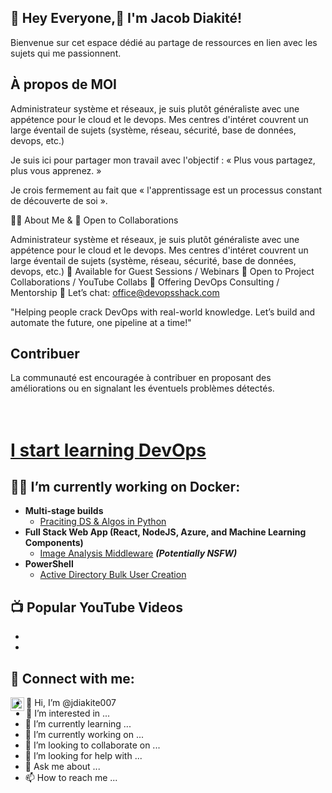 
## 👋 Hey Everyone,👋 I'm Jacob Diakité! 

Bienvenue sur cet espace dédié au partage de ressources en lien avec les sujets qui me passionnent.

## À propos de MOI
 
Administrateur système et réseaux, je suis plutôt généraliste avec une appétence pour le cloud et le devops. Mes centres d'intéret couvrent un large éventail de sujets (système, réseau, sécurité, base de données, devops, etc.)  

Je suis ici pour partager mon travail  avec l'objectif : « Plus vous partagez, plus vous apprenez. »
 
Je crois fermement au fait que « l'apprentissage est un processus constant de découverte de soi ».

👨‍💼 About Me & 🤝 Open to Collaborations

Administrateur système et réseaux, je suis plutôt généraliste avec une appétence pour le cloud et le devops. Mes centres d'intéret couvrent un large éventail de sujets (système, réseau, sécurité, base de données, devops, etc.) 
🎤 Available for Guest Sessions / Webinars
🤝 Open to Project Collaborations / YouTube Collabs
💼 Offering DevOps Consulting / Mentorship
📧 Let’s chat: office@devopsshack.com

"Helping people crack DevOps with real-world knowledge. Let’s build and automate the future, one pipeline at a time!"
## Contribuer

La communauté est encouragée à contribuer en proposant des améliorations ou en signalant les éventuels problèmes détectés.


<h1> <br/><a href="https://github.com/jdiakite007"></a> <a href="https://www.linkedin.com/in/jacob-diakite/">I start learning DevOps</a> </h1>

<h2>👨‍💻 I’m currently working on Docker:</h2>

- <b>Multi-stage builds</b>
  - [Praciting DS & Algos in Python](https://github.com/joshmadakor1/Algorithms-Practice)
- <b>Full Stack Web App (React, NodeJS, Azure, and Machine Learning Components)</b>
  - [Image Analysis Middleware](https://github.com/joshmadakor1/4chan-Image-Analysis-Middleware-C964) <b><i>(Potentially NSFW)</b></i>
- <b>PowerShell</b>
  - [Active Directory Bulk User Creation](https://github.com/joshmadakor1/AD_PS)
  

<h2>📺 Popular YouTube Videos</h2>

- [ ](  )
- [ ](  )


<h2> 🤳 Connect with me:</h2>

[<img align="left" alt="JacobDiakite | LinkedIn" width="22px" src="https://cdn.jsdelivr.net/npm/simple-icons@v3/icons/linkedin.svg" />][linkedin]

[linkedin]: https://linkedin.com/in/jacob-diakite

<!--

-->


- 👋 Hi, I’m @jdiakite007
- 👀 I’m interested in ...
- 🌱 I’m currently learning ...
- 🔭 I’m currently working on ...
- 💞️ I’m looking to collaborate on ...
- 🤔 I’m looking for help with ...
- 💬 Ask me about ...
- 📫 How to reach me ...

<!---
jdiakite007/jdiakite007 is a ✨ special ✨ repository because its `README.md` (this file) appears on your GitHub profile.
You can click the Preview link to take a look at your changes.
--->
